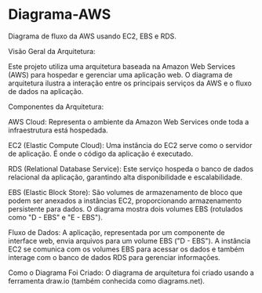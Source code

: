 # Diagrama-AWS

Diagrama de fluxo da AWS usando EC2, EBS e RDS.

Visão Geral da Arquitetura:

Este projeto utiliza uma arquitetura baseada na Amazon Web Services (AWS) para hospedar e gerenciar uma aplicação web. O diagrama de arquitetura ilustra a interação entre os principais serviços da AWS e o fluxo de dados na aplicação.

Componentes da Arquitetura:

AWS Cloud: Representa o ambiente da Amazon Web Services onde toda a infraestrutura está hospedada.

EC2 (Elastic Compute Cloud): Uma instância do EC2 serve como o servidor de aplicação. É onde o código da aplicação é executado.

RDS (Relational Database Service): Este serviço hospeda o banco de dados relacional da aplicação, garantindo alta disponibilidade e escalabilidade.

EBS (Elastic Block Store): São volumes de armazenamento de bloco que podem ser anexados a instâncias EC2, proporcionando armazenamento persistente para dados. O diagrama mostra dois volumes EBS (rotulados como "D - EBS" e "E - EBS").

Fluxo de Dados: A aplicação, representada por um componente de interface web, envia arquivos para um volume EBS ("D - EBS"). A instância EC2 se comunica com os volumes EBS para acessar os dados e também interage com o banco de dados RDS para gerenciar informações.




Como o Diagrama Foi Criado:
O diagrama de arquitetura foi criado usando a ferramenta draw.io (também conhecida como diagrams.net).
